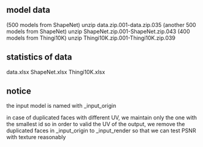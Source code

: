 ## model data
(500 models from ShapeNet)
unzip data.zip.001-data.zip.035
(another 500 models from ShapeNet)
unzip ShapeNet.zip.001-ShapeNet.zip.043
(400 models from Thingi10K)
unzip Thingi10K.zip.001-Thingi10K.zip.039

## statistics of data
data.xlsx
ShapeNet.xlsx
Thingi10K.xlsx

## notice
the input model is named with _input_origin

in case of duplicated faces with different UV, we maintain only the one with the smallest id
so in order to valid the UV of the output, we remove the duplicated faces in _input_origin to _input_render so that we can test PSNR with texture reasonably